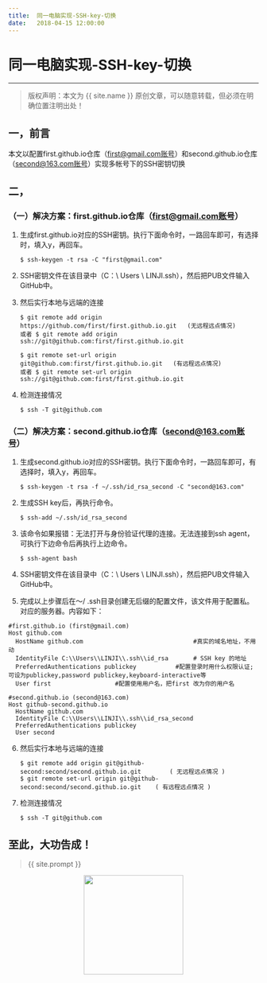 ```yaml
---            
title:  同一电脑实现-SSH-key-切换
date:   2018-04-15 12:00:00
---
```

# 同一电脑实现-SSH-key-切换
***
> 版权声明：本文为 {{ site.name }} 原创文章，可以随意转载，但必须在明确位置注明出处！

## 一，前言

本文以配置first.github.io仓库（first@gmail.com账号）和second.github.io仓库（second@163.com账号）实现多帐号下的SSH密钥切换

## 二，

### （一）解决方案：first.github.io仓库（first@gmail.com账号）

1. 生成first.github.io对应的SSH密钥。执行下面命令时，一路回车即可，有选择时，填入y，再回车。

	```
	$ ssh-keygen -t rsa -C "first@gmail.com" 
	```

2. SSH密钥文件在该目录中（C：\ Users \ LINJI.ssh），然后把PUB文件输入GitHub中。

3. 然后实行本地与远端的连接

	```
	$ git remote add origin https://github.com/first/first.github.io.git   (无远程远点情况)
	或者 $ git remote add origin ssh://git@github.com:first/first.github.io.git 
	```

	```
	$ git remote set-url origin git@github.com:first/first.github.io.git   (有远程远点情况) 
	或者 $ git remote set-url origin ssh://git@github.com:first/first.github.io.git
	```
	
4. 检测连接情况

	```
	$ ssh -T git@github.com  
	```

### （二）解决方案：second.github.io仓库（second@163.com账号）

1. 生成second.github.io对应的SSH密钥。执行下面命令时，一路回车即可，有选择时，填入y，再回车。

	```
	$ ssh-keygen -t rsa -f ~/.ssh/id_rsa_second -C "second@163.com" 
	```

2. 生成SSH key后，再执行命令。

	```
	$ ssh-add ~/.ssh/id_rsa_second
	```

3. 该命令如果报错：无法打开与身份验证代理的连接。无法连接到ssh agent，可执行下边命令后再执行上边命令。

	```
	$ ssh-agent bash
	```

4. SSH密钥文件在该目录中（C：\ Users \ LINJI.ssh），然后把PUB文件输入GitHub中。

5. 完成以上步骤后在〜/ .ssh目录创建无后缀的配置文件，该文件用于配置私。对应的服务器。内容如下：

  ```
  #first.github.io (first@gmail.com)        
  Host github.com                                       
  	HostName github.com                               #真实的域名地址，不用动         
  	IdentityFile C:\\Users\\LINJI\\.ssh\\id_rsa       # SSH key 的地址     
  	PreferredAuthentications publickey           #配置登录时用什么权限认证;可设为publickey,password publickey,keyboard-interactive等                 
  	User first                  #配置使用用户名，把first 改为你的用户名  
      
  #second.github.io (second@163.com)       
  Host github-second.github.io      
  	HostName github.com      
  	IdentityFile C:\\Users\\LINJI\\.ssh\\id_rsa_second       
  	PreferredAuthentications publickey       
  	User second
  ```

6. 然后实行本地与远端的连接

	```
	$ git remote add origin git@github-second:second/second.github.io.git        ( 无远程远点情况 )
	$ git remote set-url origin git@github-second:second/second.github.io.git    ( 有远程远点情况 )
	```

7. 检测连接情况

	```
	$ ssh -T git@github.com
	```

## 至此，大功告成！

> {{ site.prompt }}

<div  align="center">
<img src="https://xuujii.github.io/images/wechart.jpg" width = "200" height = "200"/>